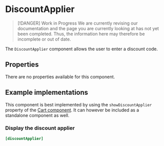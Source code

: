 # DiscountApplier

> [!DANGER] Work in Progress
> We are currently revising our documentation and the page you are currently looking at has not yet 
> been completed. Thus, the information here may therefore be incomplete or out of date.

The `DiscountApplier` component allows the user to enter a discount code.

## Properties

There are no properties available for this component.

## Example implementations

This component is best implemented by using the `showDiscountApplier` property of the [Cart component](./cart.md). It
 can however be included as a standalone component as well.

### Display the discount applier

```ini
[discountApplier]
```